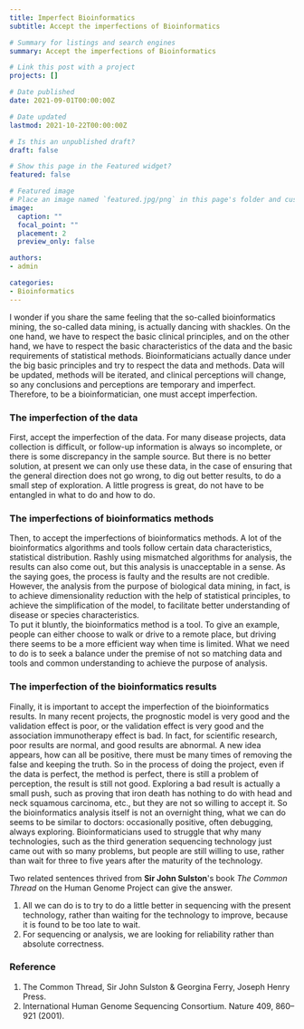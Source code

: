 ```yaml
---
title: Imperfect Bioinformatics
subtitle: Accept the imperfections of Bioinformatics

# Summary for listings and search engines
summary: Accept the imperfections of Bioinformatics

# Link this post with a project
projects: []

# Date published
date: 2021-09-01T00:00:00Z

# Date updated
lastmod: 2021-10-22T00:00:00Z

# Is this an unpublished draft?
draft: false

# Show this page in the Featured widget?
featured: false

# Featured image
# Place an image named `featured.jpg/png` in this page's folder and customize its options here.
image:
  caption: ""
  focal_point: ""
  placement: 2
  preview_only: false

authors:
- admin

categories:
- Bioinformatics
---
```


I wonder if you share the same feeling that the so-called bioinformatics mining, the so-called data mining, is actually dancing with shackles.
On the one hand, we have to respect the basic clinical principles, and on the other hand, we have to respect the basic characteristics of the data and the basic requirements of statistical methods. Bioinformaticians actually dance under the big basic principles and try to respect the data and methods.
Data will be updated, methods will be iterated, and clinical perceptions will change, so any conclusions and perceptions are temporary and imperfect. Therefore, to be a bioinformatician, one must accept imperfection.


### The imperfection of the data
  
First, accept the imperfection of the data. For many disease projects, data collection is difficult, or follow-up information is always so incomplete, or there is some discrepancy in the sample source. But there is no better solution, at present we can only use these data, in the case of ensuring that the general direction does not go wrong, to dig out better results, to do a small step of exploration. A little progress is great, do not have to be entangled in what to do and how to do.

  
### The imperfections of bioinformatics methods
  
Then, to accept the imperfections of bioinformatics methods. A lot of the bioinformatics algorithms and tools follow certain data characteristics, statistical distribution. Rashly using mismatched algorithms for analysis, the results can also come out, but this analysis is unacceptable in a sense. As the saying goes, the process is faulty and the results are not credible. However, the analysis from the purpose of biological data mining, in fact, is to achieve dimensionality reduction with the help of statistical principles, to achieve the simplification of the model, to facilitate better understanding of disease or species characteristics.  
To put it bluntly, the bioinformatics method is a tool. To give an example, people can either choose to walk or drive to a remote place, but driving there seems to be a more efficient way when time is limited. What we need to do is to seek a balance under the premise of not so matching data and tools and common understanding to achieve the purpose of analysis.


### The imperfection of the bioinformatics results

Finally, it is important to accept the imperfection of the bioinformatics results. In many recent projects, the prognostic model is very good and the validation effect is poor, or the validation effect is very good and the association immunotherapy effect is bad. In fact, for scientific research, poor results are normal, and good results are abnormal. A new idea appears, how can all be positive, there must be many times of removing the false and keeping the truth. So in the process of doing the project, even if the data is perfect, the method is perfect, there is still a problem of perception, the result is still not good. Exploring a bad result is actually a small push, such as proving that iron death has nothing to do with head and neck squamous carcinoma, etc., but they are not so willing to accept it.
So the bioinformatics analysis itself is not an overnight thing, what we can do seems to be similar to doctors: occasionally positive, often debugging, always exploring.
Bioinformaticians used to struggle that why many technologies, such as the third generation sequencing technology just came out with so many problems, but people are still willing to use, rather than wait for three to five years after the maturity of the technology.


Two related sentences thrived from **Sir John Sulston**'s book _The Common Thread_ on the Human Genome Project can give the answer.
1. All we can do is to try to do a little better in sequencing with the present technology, rather than waiting for the technology to improve, because it is found to be too late to wait.
2. For sequencing or analysis, we are looking for reliability rather than absolute correctness.



### Reference

1.	The Common Thread, Sir John Sulston & Georgina Ferry, Joseph Henry Press.
2.	International Human Genome Sequencing Consortium. Nature 409, 860–921 (2001).
